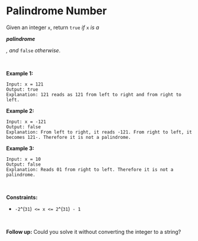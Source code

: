 # Palindrome Number


Given an integer `x`, return `true` *if* `x` *is a*

***palindrome***

*, and* `false` *otherwise*.

 

**Example 1:**

    Input: x = 121
    Output: true
    Explanation: 121 reads as 121 from left to right and from right to left.

**Example 2:**

    Input: x = -121
    Output: false
    Explanation: From left to right, it reads -121. From right to left, it becomes 121-. Therefore it is not a palindrome.

**Example 3:**

    Input: x = 10
    Output: false
    Explanation: Reads 01 from right to left. Therefore it is not a palindrome.

 

**Constraints:**

- `-2`^(`31`)` <= x <= 2`^(`31`)` - 1`

 

**Follow up:** Could you solve it without converting the integer to a
string?
